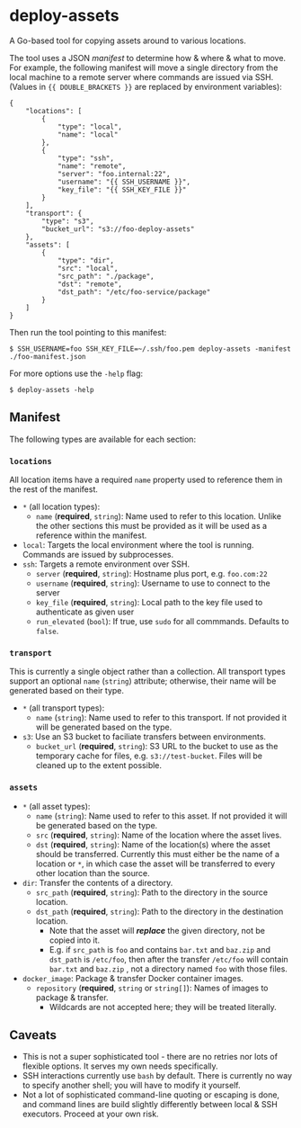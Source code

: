 # deploy-assets

A Go-based tool for copying assets around to various locations.

The tool uses a JSON _manifest_ to determine how & where & what to move. For example, the following manifest will move a single directory from the local machine to a remote server where commands are issued via SSH. (Values in `{{ DOUBLE_BRACKETS }}` are replaced by environment variables):

    {
        "locations": [
            {
                "type": "local",
                "name": "local"
            },
            {
                "type": "ssh",
                "name": "remote",
                "server": "foo.internal:22",
                "username": "{{ SSH_USERNAME }}",
                "key_file": "{{ SSH_KEY_FILE }}"
            }
        ],
        "transport": {
            "type": "s3",
            "bucket_url": "s3://foo-deploy-assets"
        },
        "assets": [
            {
                "type": "dir",
                "src": "local",
                "src_path": "./package",
                "dst": "remote",
                "dst_path": "/etc/foo-service/package"
            }
        ]
    }

Then run the tool pointing to this manifest:

    $ SSH_USERNAME=foo SSH_KEY_FILE=~/.ssh/foo.pem deploy-assets -manifest ./foo-manifest.json

For more options use the `-help` flag:

    $ deploy-assets -help

## Manifest

The following types are available for each section:

### `locations`

All location items have a required `name` property used to reference them in the rest of the manifest.
- `*` (all location types):
    - `name` (**required**, `string`): Name used to refer to this location. Unlike the other sections this must be provided as it will be used as a reference within the manifest.
- `local`: Targets the local environment where the tool is running. Commands are issued by subprocesses.
- `ssh`: Targets a remote environment over SSH.
    - `server` (**required**, `string`): Hostname plus port, e.g. `foo.com:22`
    - `username` (**required**, `string`): Username to use to connect to the server
    - `key_file` (**required**, `string`): Local path to the key file used to authenticate as given user
    - `run_elevated` (`bool`): If true, use `sudo` for all commmands. Defaults to `false`.

### `transport`

This is currently a single object rather than a collection. All transport types support an optional `name` (`string`) attribute; otherwise, their name will be generated based on their type.

- `*` (all transport types):
    - `name` (`string`): Name used to refer to this transport. If not provided it will be generated based on the type.
- `s3`: Use an S3 bucket to faciliate transfers between environments.
    - `bucket_url` (**required**, `string`): S3 URL to the bucket to use as the temporary cache for files, e.g. `s3://test-bucket`. Files will be cleaned up to the extent possible.


### `assets`

- `*` (all asset types):
    - `name` (`string`): Name used to refer to this asset. If not provided it will be generated based on the type.
    - `src` (**required**, `string`): Name of the location where the asset lives.
    - `dst` (**required**, `string`): Name of the location(s) where the asset should be transferred. Currently this must either be the name of a location or `*`, in which case the asset will be transferred to every other location than the source.
- `dir`: Transfer the contents of a directory.
    - `src_path` (**required**, `string`): Path to the directory in the source location.
    - `dst_path` (**required**, `string`): Path to the directory in the destination location.
        - Note that the asset will **_replace_** the given directory, not be copied into it.
        - E.g. if `src_path` is `foo` and contains `bar.txt` and `baz.zip` and `dst_path` is `/etc/foo`, then after the transfer `/etc/foo` will contain `bar.txt` and `baz.zip` , not a directory named `foo` with those files.
- `docker_image`: Package & transfer Docker container images.
    - `repository` (**required**, `string` or `string[]`): Names of images to package & transfer.
        - Wildcards are not accepted here; they will be treated literally.

## Caveats

- This is not a super sophisticated tool - there are no retries nor lots of flexible options. It serves my own needs specifically.
- SSH interactions currently use `bash` by default. There is currently no way to specify another shell; you will have to modify it yourself.
- Not a lot of sophisticated command-line quoting or escaping is done, and command lines are build slightly differently between local & SSH executors. Proceed at your own risk.


